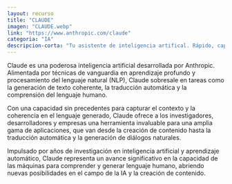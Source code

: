 ```yaml
---
layout: recurso
title: "CLAUDE"
imagen: "CLAUDE.webp"
link: "https://www.anthropic.com/claude"
categoria: "IA"
descripcion-corta: "Tu asistente de inteligencia artifical. Rápido, capaz y verdaderamente conversacional."
---
```


Claude es una poderosa inteligencia artificial desarrollada por Anthropic. Alimentada por técnicas de vanguardia en aprendizaje profundo y procesamiento del lenguaje natural (NLP), Claude sobresale en tareas como la generación de texto coherente, la traducción automática y la comprensión del lenguaje humano.

Con una capacidad sin precedentes para capturar el contexto y la coherencia en el lenguaje generado, Claude ofrece a los investigadores, desarrolladores y empresas una herramienta invaluable para una amplia gama de aplicaciones, que van desde la creación de contenido hasta la traducción automática y la generación de diálogos naturales.

Impulsado por años de investigación en inteligencia artificial y aprendizaje automático, Claude representa un avance significativo en la capacidad de las máquinas para comprender y generar lenguaje humano, abriendo nuevas posibilidades en el campo de la IA y la creación de contenido.
